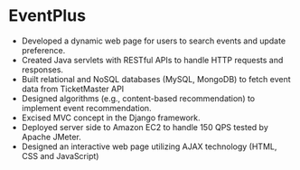 # EventPlus
- Developed a dynamic web page for users to search events and update preference.
- Created Java servlets with RESTful APIs to handle HTTP requests and responses.
- Built relational and NoSQL databases (MySQL, MongoDB) to fetch event data from TicketMaster API
- Designed algorithms (e.g., content-based recommendation) to implement event recommendation.
- Excised MVC concept in the Django framework.
- Deployed server side to Amazon EC2 to handle 150 QPS tested by Apache JMeter.
- Designed an interactive web page utilizing AJAX technology (HTML, CSS and JavaScript)
